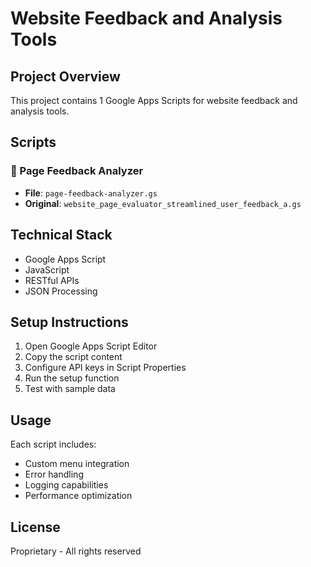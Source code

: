 # Website Feedback and Analysis Tools

## Project Overview
This project contains 1 Google Apps Scripts for website feedback and analysis tools.

## Scripts

### 📄 Page Feedback Analyzer
- **File**: `page-feedback-analyzer.gs`
- **Original**: `website_page_evaluator_streamlined_user_feedback_a.gs`


## Technical Stack
- Google Apps Script
- JavaScript
- RESTful APIs
- JSON Processing

## Setup Instructions
1. Open Google Apps Script Editor
2. Copy the script content
3. Configure API keys in Script Properties
4. Run the setup function
5. Test with sample data

## Usage
Each script includes:
- Custom menu integration
- Error handling
- Logging capabilities
- Performance optimization

## License
Proprietary - All rights reserved
